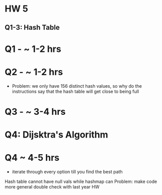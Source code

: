 # HW 5
## Q1-3: Hash Table
# Q1 - ~ 1-2 hrs

# Q2 - ~ 1-2 hrs
- Problem: we only have 156 distinct hash values, so why do the instructions say that the hash table will get close to being full
# Q3 - ~ 3-4 hrs

# Q4: Dijsktra's Algorithm
# Q4 ~ 4-5 hrs
- iterate through every option till you find the best path


Hash table cannot have null vals while hashmap can
Problem: make code more general double check with last year HW
